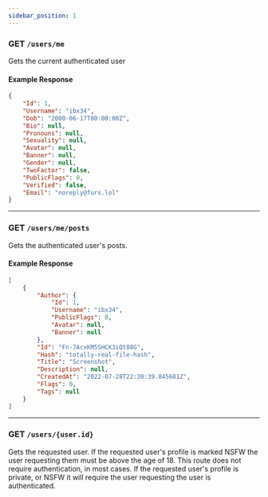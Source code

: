 ```yaml
---
sidebar_position: 1
---
```


### **GET** `/users/me`

Gets the current authenticated user

#### Example Response

```json
{
	"Id": 1,
	"Username": "ibx34",
	"Dob": "2000-06-17T00:00:00Z",
	"Bio": null,
	"Pronouns": null,
	"Sexuality": null,
	"Avatar": null,
	"Banner": null,
	"Gender": null,
	"TwoFactor": false,
	"PublicFlags": 0,
	"Verified": false,
	"Email": "noreply@furs.lol"
}
```

---

### **GET** `/users/me/posts`

Gets the authenticated user's posts.

#### Example Response

```json
[
	{
		"Author": {
			"Id": 1,
			"Username": "ibx34",
			"PublicFlags": 0,
			"Avatar": null,
			"Banner": null
		},
		"Id": "Fn-7AcxKM5SHCK3iQt88G",
		"Hash": "totally-real-file-hash",
		"Title": "Screenshot",
		"Description": null,
		"CreatedAt": "2022-07-28T22:30:39.845681Z",
		"Flags": 0,
		"Tags": null
	}
]
```


---

### **GET** `/users/{user.id}`

Gets the requested user. If the requested user's profile is marked NSFW the user requesting them must be above the age of 18.
This route does not require authentication, in most cases. If the requested user's profile is private, or NSFW it will require
the user requesting the user is authenticated.
